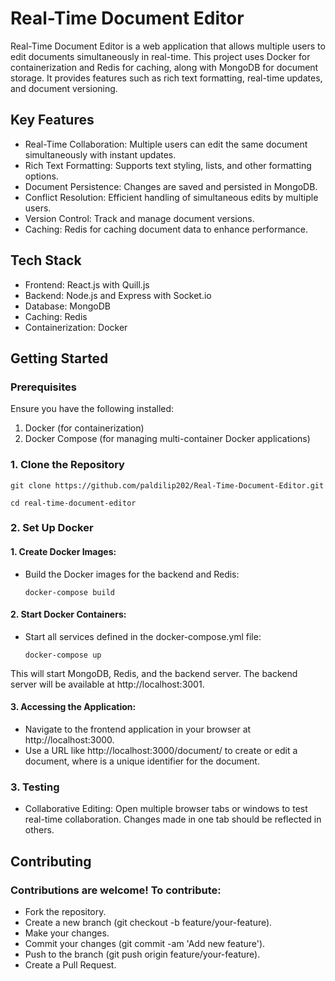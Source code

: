 
# Real-Time Document Editor

Real-Time Document Editor is a web application that allows multiple users to edit documents simultaneously in real-time. This project uses Docker for containerization and Redis for caching, along with MongoDB for document storage. It provides features such as rich text formatting, real-time updates, and document versioning.




## Key Features

* Real-Time Collaboration: Multiple users can  edit the same document simultaneously with instant updates.
* Rich Text Formatting: Supports text styling, lists, and other formatting options.
* Document Persistence: Changes are saved and persisted in MongoDB.
* Conflict Resolution: Efficient handling of simultaneous edits by multiple users.
* Version Control: Track and manage document versions.
* Caching: Redis for caching document data to enhance performance.
## Tech Stack

* Frontend: React.js with Quill.js
* Backend: Node.js and Express with Socket.io
* Database: MongoDB
* Caching: Redis
* Containerization: Docker
## Getting Started

### Prerequisites

Ensure you have the following installed:

1. Docker (for containerization)
2. Docker Compose (for managing multi-container Docker applications)


### 1. Clone the Repository

 
    git clone https://github.com/paldilip202/Real-Time-Document-Editor.git

    cd real-time-document-editor

### 2. Set Up Docker

 #### 1. Create Docker Images:

* Build the Docker images for the backend and Redis:

      docker-compose build


 #### 2. Start Docker Containers:

 * Start all services defined in the docker-compose.yml file:

       docker-compose up

This will start MongoDB, Redis, and the backend server. The backend server will be available at http://localhost:3001.

 #### 3. Accessing the Application:
 * Navigate to the frontend application in your browser at http://localhost:3000.
* Use a URL like http://localhost:3000/document/<documentId> to create or edit a document, where <documentId> is a unique identifier for the document.


### 3. Testing

* Collaborative Editing: Open multiple browser tabs or windows to test real-time collaboration. Changes made in one tab should be reflected in others.

##  Contributing

### Contributions are welcome! To contribute:

* Fork the repository.
* Create a new branch (git checkout -b feature/your-feature).
* Make your changes.
* Commit your changes (git commit -am 'Add new feature').
* Push to the branch (git push origin feature/your-feature).
* Create a Pull Request.
